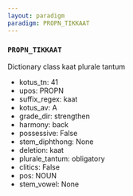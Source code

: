 ```yaml
---
layout: paradigm
paradigm: PROPN_TIKKAAT
---
```

### ` PROPN_TIKKAAT `

Dictionary class kaat plurale tantum
* kotus_tn: 41
* upos: PROPN
* suffix_regex: kaat
* kotus_av: A
* grade_dir: strengthen
* harmony: back
* possessive: False
* stem_diphthong: None
* deletion: kaat
* plurale_tantum: obligatory
* clitics: False
* pos: NOUN
* stem_vowel: None
